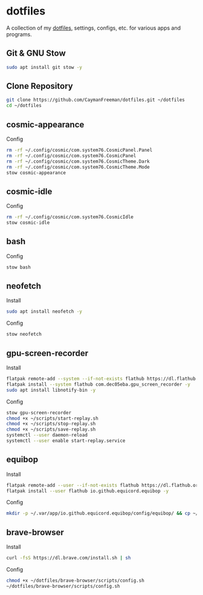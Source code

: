 # dotfiles
A collection of my [dotfiles](https://en.wiktionary.org/wiki/dotfile), settings, configs, etc. for various apps and programs.

## Git & GNU Stow
```bash
sudo apt install git stow -y
```

## Clone Repository
```bash
git clone https://github.com/CaymanFreeman/dotfiles.git ~/dotfiles
cd ~/dotfiles
```

## cosmic-appearance
Config
```bash
rm -rf ~/.config/cosmic/com.system76.CosmicPanel.Panel
rm -rf ~/.config/cosmic/com.system76.CosmicPanel
rm -rf ~/.config/cosmic/com.system76.CosmicTheme.Dark
rm -rf ~/.config/cosmic/com.system76.CosmicTheme.Mode
stow cosmic-appearance
```

## cosmic-idle
Config
```bash
rm -rf ~/.config/cosmic/com.system76.CosmicIdle
stow cosmic-idle
```

## bash
Config
```bash
stow bash
```

## neofetch
Install
```bash
sudo apt install neofetch -y
```

Config
```bash
stow neofetch
```

## gpu-screen-recorder
Install
```bash
flatpak remote-add --system --if-not-exists flathub https://dl.flathub.org/repo/flathub.flatpakrepo
flatpak install --system flathub com.dec05eba.gpu_screen_recorder -y
sudo apt install libnotify-bin -y
```

Config
```bash
stow gpu-screen-recorder
chmod +x ~/scripts/start-replay.sh
chmod +x ~/scripts/stop-replay.sh
chmod +x ~/scripts/save-replay.sh
systemctl --user daemon-reload
systemctl --user enable start-replay.service
```

## equibop
Install
```bash
flatpak remote-add --user --if-not-exists flathub https://dl.flathub.org/repo/flathub.flatpakrepo
flatpak install --user flathub io.github.equicord.equibop -y
```

Config
```bash
mkdir -p ~/.var/app/io.github.equicord.equibop/config/equibop/ && cp ~/dotfiles/equibop/.var/app/io.github.equicord.equibop/config/equibop/settings/settings.json ~/.var/app/io.github.equicord.equibop/config/equibop/settings
```

## brave-browser
Install
```bash
curl -fsS https://dl.brave.com/install.sh | sh
```

Config
```bash
chmod +x ~/dotfiles/brave-browser/scripts/config.sh
~/dotfiles/brave-browser/scripts/config.sh
```